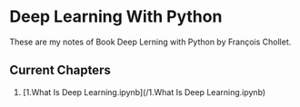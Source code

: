 # Deep Learning With Python
These are my notes of Book Deep Lerning with Python by François Chollet.

## Current Chapters
1. [1.What Is Deep Learning.ipynb](/1.What Is Deep Learning.ipynb)
